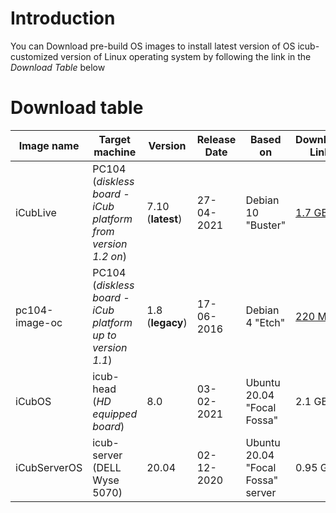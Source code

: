 # Introduction

You can Download pre-build OS images to install latest version of OS icub-customized version of Linux operating system by following the link in the _Download Table_ below

# Download table

| Image name | Target machine | Version | Release Date | Based on  | Download Link | Installation details  |
|---|---|---|---|---|---|---|
| iCubLive | PC104 (_diskless board - iCub platform from version 1.2 on_)  | 7.10 (**latest**) | 27-04-2021  | Debian 10 "Buster"  | [1.7 GB](https://storage.cloud.google.com/os_images_iit/iCubLive_7.10-rt-amd64.img.gz) | [_The iCub Live installation from image_](./pc104/the-icub-live-installation.md) |
| pc104-image-oc | PC104 (_diskless board - iCub platform up to version 1.1_)  | 1.8 (**legacy**)  | 17-06-2016  | Debian 4 "Etch"  | [220 MB](https://storage.cloud.google.com/os_images_iit/pc104-image1.8-oc.img.tar.bz2) | [_The iCub Live installation from image_](./pc104/the-icub-live-installation.md) |
| iCubOS | icub-head (_HD equipped board_)  |  8.0  | 03-02-2021  | Ubuntu 20.04 "Focal Fossa" | 2.1 GB  |  [_The iCub OS installation from image_](./icubos/installation-from-image.md) |
| iCubServerOS  | icub-server (DELL Wyse 5070)| 20.04  | 02-12-2020 | Ubuntu 20.04 "Focal Fossa" server | 0.95 GB  | [_The iCub Server installation from image_](./other-machines/icub-server-from-image.md) |

